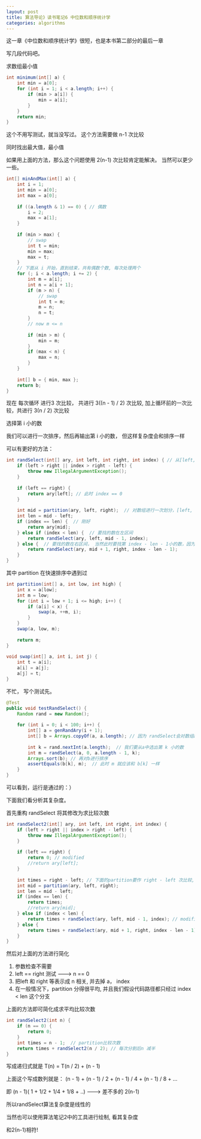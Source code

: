 ```yaml
---
layout: post
title: 算法导论》读书笔记6 中位数和顺序统计学
categories: algorithms
---
```



这一章《中位数和顺序统计学》很短，也是本书第二部分的最后一章

写几段代码吧。

求数组最小值

```java
int minimum(int[] a) {  
    int min = a[0];  
    for (int i = 1; i < a.length; i++) {  
        if (min > a[i]) {  
            min = a[i];  
        }  
    }  
    return min;  
}  
```

这个不用写测试，就当没写过。 这个方法需要做 n-1 次比较
 
同时找出最大值，最小值
 
如果用上面的方法，那么这个问题使用 2(n-1) 次比较肯定能解决。 当然可以更少一些。
 
```java
int[] minAndMax(int[] a) {  
    int i = 1;  
    int min = a[0];  
    int max = a[0];  
      
    if ((a.length & 1) == 0) { // 偶数  
        i = 2;  
        max = a[1];  
    }  
      
    if (min > max) {  
        // swap  
        int t = min;  
        min = max;  
        max = t;  
    }  
    // 下面从 i 开始，直到结束，共有偶数个数, 每次处理两个  
    for (; i < a.length; i += 2) {  
        int m = a[i];  
        int n = a[i + 1];  
        if (m > n) {  
            // swap  
            int t = m;  
            m = n;  
            n = t;  
        }  
        // now m <= n  
          
        if (min > m) {  
            min = m;  
        }  
        if (max < n) {  
            max = n;  
        }  
    }  
      
    int[] b = { min, max };  
    return b;  
}  
```
 

现在 每次循环 进行3 次比较， 共进行 3((n - 1) / 2) 次比较, 加上循环前的一次比较，共进行 3(n / 2) 次比较
 
选择第 i 小的数
 
我们可以进行一次排序，然后再输出第 i 小的数， 但这样复杂度会和排序一样
 
可以有更好的方法：
 
```java
int randSelect(int[] ary, int left, int right, int index) { // 从[left, right] 中找出第 index 小的数  
    if (left > right || index > right - left) {  
        throw new IllegalArgumentException();  
    }  
      
    if (left == right) {  
        return ary[left]; // 此时 index == 0  
    }  
  
    int mid = partition(ary, left, right);  // 对数组进行一次划分，[left, mid - 1] [mid] [mid + 1, right]  
    int len = mid - left;  
    if (index == len) {  // 刚好  
        return ary[mid];  
    } else if (index < len) {  // 要找的数在左区间  
        return randSelect(ary, left, mid - 1, index);  
    } else {  // 要找的数在右区间， 当然此时要找第 index - len - 1小的数，因为要扣除左区间以及mid  
        return randSelect(ary, mid + 1, right, index - len - 1);  
    }  
}  
```
 
其中 partition 在快速排序中遇到过
 
```java
int partition(int[] a, int low, int high) {  
    int x = a[low];  
    int m = low;  
    for (int i = low + 1; i <= high; i++) {  
        if (a[i] < x) {  
            swap(a, ++m, i);  
        }  
    }  
    swap(a, low, m);  
      
    return m;  
}  
  
void swap(int[] a, int i, int j) {  
    int t = a[i];  
    a[i] = a[j];  
    a[j] = t;  
}  
```
 
不忙， 写个测试先。
 
```java
@Test  
public void testRandSelect() {  
    Random rand = new Random();  
      
    for (int i = 0; i < 100; i++) {  
        int[] a = genRandAry(i + 1);  
        int[] b = Arrays.copyOf(a, a.length); // 因为 randSelect会对数组a进行重排，所以先copy一份  
          
        int k = rand.nextInt(a.length);  // 我们要从a中选出第 k 小的数  
        int m = randSelect(a, 0, a.length - 1, k);   
        Arrays.sort(b); // 再对b进行排序  
        assertEquals(b[k], m);  // 此时 m 就应该和 b[k] 一样  
    }  
}  
```
 
可以看到，运行是通过的：）
 
下面我们看分析其复杂度。
 
 首先重构 randSelect 将其修改为求比较次数
 
 
```java
int randSelect2(int[] ary, int left, int right, int index) {  
    if (left > right || index > right - left) {  
        throw new IllegalArgumentException();  
    }  
      
    if (left == right) {  
        return 0; // modified  
        //return ary[left];  
    }  
  
    int times = right - left; // 下面的partition要作 right - left 次比较, 见快速排序（笔记4)  
    int mid = partition(ary, left, right);  
    int len = mid - left;  
    if (index == len) {  
        return times;  
        //return ary[mid];  
    } else if (index < len) {  
        return times + randSelect(ary, left, mid - 1, index); // modified  
    } else {  
        return times + randSelect(ary, mid + 1, right, index - len - 1); // modified  
    }  
}  
```
 
然后对上面的方法进行简化
1.  参数检查不需要
2. left == right 测试 ---> n == 0
3. 把left 和 right 等表示成 n 相关, 并去掉 a， index
3. 在一般情况下，partition 分得很平均, 并且我们假设代码路径都只经过 index < len 这个分支
 
上面的方法即可简化成求平均比较次数
 
```java
int randSelect2(int n) {  
    if (n == 0) {  
        return 0;  
    }  
    int times = n - 1;  // partition比较次数  
    return times + randSelect2(n / 2); // 每次分割后n 减半  
}  
```
 
写成递归式就是 T(n) = T(n / 2) + (n - 1) 
 
上面这个写成数列就是： (n - 1) + (n - 1) / 2 + (n - 1) / 4 + (n - 1) / 8 + ...
 
即 (n - 1)( 1 + 1/2 + 1/4 + 1/8 + ..) ---> 差不多的 2(n-1) 
 
所以randSelect算法复杂度是线性的 
 
当然也可以使用算法笔记2中的工具进行绘制, 看其复杂度
 
 
和2(n-1)相符!
